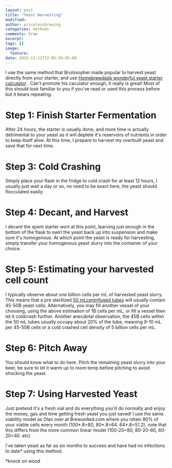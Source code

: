 ```yaml
---
layout: post
title: "Yeast Harvesting"
modified:
author: pricelessbrewing
categories: methods
comments: true
excerpt:
tags: []
image:
  feature:
date: 2015-11-11T22:05:59-05:00
---
```



I use the same method that Brulosopher made popular to harvest yeast directly from your starter, and use 
<a href="http://www.brewunited.com/yeast_calculator.php">Homebrewdads wonderful yeast starter calculator</a>
. Can't promote his caculator enough, it really is great! Most of this should look familiar to you if you've read or used this process before but it bears repeating.

# Step 1: Finish Starter Fermentation
After 24 hours, the starter is usually done, and more time is actually detrimental to your yeast as it will deplete it's reservoirs of nutrients in order to keep itself alive. At this time, I prepare to harvest my overbuilt yeast and save that for next time. 

# Step 3: Cold Crashing
Simply place your flask in the fridge to cold crash for at least 12 hours, I usually just wait a day or so, no need to be exact here, the yeast should flocculated easily. 

# Step 4: Decant, and Harvest
I decant the spent starter wort at this point, learving just enough in the bottom of the flask to swirl the yeast back up into suspension and make sure it's homogenous. At which point the yeast is ready for harvesting, simply transfer your homogenous yeast slurry into the container of your choice. 

# Step 5: Estimating your harvested cell count
I typically observe about one billion cells per mL of harvested yeast slurry. This means that a pre sterilized <a href="http://www.amazon.com/SEOH-Centrifuge-Tubes-Sterile-disposable/dp/B0018MQ9TK"> 50 mLcentrifuged tubes</a> will usually contain 45-50B yeast cells. Alternatively, you may fill another vessel of your choosing, using the above estimation of 1B cells per mL, or fill a vessel then let it coldcrash further. Another anecdotal observation, the 45B cells within the 50 mL tubes usually occupy about 20% of the tube, meaning 9-10 mL per 45-50B cells or a cold crashed cell density of 5 billion cells per mL.

# Step 6: Pitch Away
You should know what to do here. Pitch the remaining yeast slurry into your beer, be sure to let it warm up to room temp before pitching to avoid shocking the yeast. 

# Step 7: Using Harvested Yeast
Just pretend it's a fresh vial and do everything you'd do normally and enjoy the money, gas and time getting fresh yeast you just saved! I use the same viability model as Olan over at Brewunited.com where you retain 80% of your viable cells every month (100*.8=80, 80*.8=64. 64*.8=51.2), note that this differs from the more common linear model (100-20=80, 80-20-60, 60-20=40. etc)

I've taken yeast as far as six months to success and have had no infections to date* using this method.  

*knock on wood
